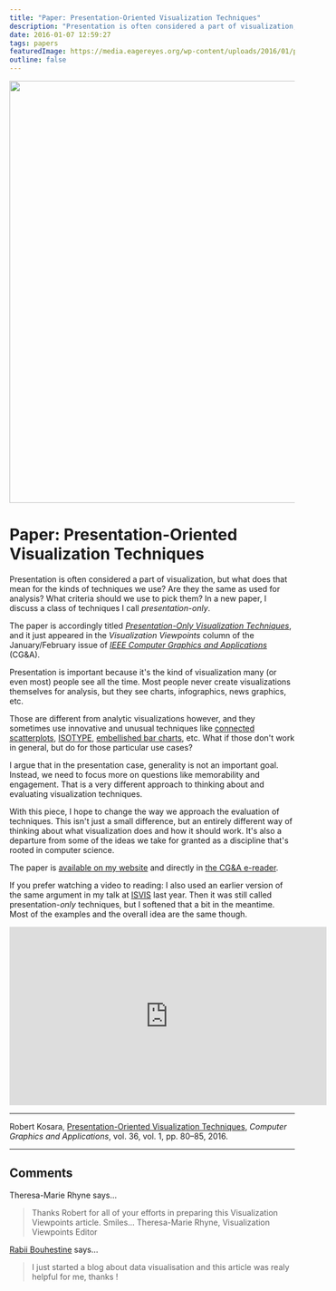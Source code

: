 ```yaml
---
title: "Paper: Presentation-Oriented Visualization Techniques"
description: "Presentation is often considered a part of visualization, but what does that mean for the kinds of techniques we use? Are they the same as used for analysis? What criteria should we use to pick them? In a new paper, I discuss a class of techniques I call presentation-only."
date: 2016-01-07 12:59:27
tags: papers
featuredImage: https://media.eagereyes.org/wp-content/uploads/2016/01/pres-oriented-teaser.jpg
outline: false
---
```


<p align="center"><img src="https://media.eagereyes.org/wp-content/uploads/2016/01/pres-oriented-teaser.jpg" width="850" height="745" /></p>

# Paper: Presentation-Oriented Visualization Techniques

Presentation is often considered a part of visualization, but what does that mean for the kinds of techniques we use? Are they the same as used for analysis? What criteria should we use to pick them? In a new paper, I discuss a class of techniques I call <em>presentation-only</em>.

The paper is accordingly titled <em><a href="/publications/Kosara-CGA-2016">Presentation-Only Visualization Techniques</a></em>, and it just appeared in the <em>Visualization Viewpoints</em> column of the January/February issue of <a href="http://online.qmags.com/CGA0116?pg=86&amp;mode=2#pg82&amp;mode2"><em>IEEE Computer Graphics and Applications</em></a> (CG&amp;A).

Presentation is important because it's the kind of visualization many (or even most) people see all the time. Most people never create visualizations themselves for analysis, but they see charts, infographics, news graphics, etc.

Those are different from analytic visualizations however, and they sometimes use innovative and unusual techniques like <a href="/papers/the-connected-scatterplot-for-presenting-paired-time-series">connected scatterplots</a>, <a href="/papers/isotype-visualization">ISOTYPE</a>, <a href="/papers/evaluation-of-the-impact-of-visual-embellishments-in-bar-charts">embellished bar charts</a>, etc. What if those don't work in general, but do for those particular use cases?

I argue that in the presentation case, generality is not an important goal. Instead, we need to focus more on questions like memorability and engagement. That is a very different approach to thinking about and evaluating visualization techniques.

With this piece, I hope to change the way we approach the evaluation of techniques. This isn't just a small difference, but an entirely different way of thinking about what visualization does and how it should work. It's also a departure from some of the ideas we take for granted as a discipline that's rooted in computer science.

The paper is <a href="/publications/Kosara-CGA-2016">available on my website</a> and directly in <a href="http://online.qmags.com/CGA0116?pg=86&amp;mode=2#pg82&amp;mode2">the CG&amp;A e-reader</a>.

If you prefer watching a video to reading: I also used an earlier version of the same argument in my talk at <a href="http://www.isvisshenkar.org">ISVIS</a> last year. Then it was still called presentation-<em>only</em> techniques, but I softened that a bit in the meantime. Most of the examples and the overall idea are the same though.

<p align="center"><iframe width="560" height="315" src="https://www.youtube.com/embed/sR5fkfbqO8w?si=AcsPCl5Whmxw-fiC" title="YouTube video player" frameborder="0" allow="accelerometer; autoplay; clipboard-write; encrypted-media; gyroscope; picture-in-picture; web-share" allowfullscreen></iframe></p>

<hr />

Robert Kosara, <a href="/publications/Kosara-CGA-2016">Presentation-Oriented Visualization Techniques</a>, <em>Computer Graphics and Applications</em>, vol. 36, vol. 1, pp. 80–85, 2016.


<PostedBy />


<aside class="comments">

---
## Comments

Theresa-Marie Rhyne says…
>	Thanks Robert for all of your efforts in preparing this Visualization Viewpoints article.
>	Smiles... Theresa-Marie Rhyne, Visualization Viewpoints Editor

<a href="http://datavisualised.com/" rel="nofollow noopener" target="_blank">Rabii Bouhestine</a> says…
>	I just started a blog about data visualisation and this article was realy helpful for me, thanks !

</aside>


